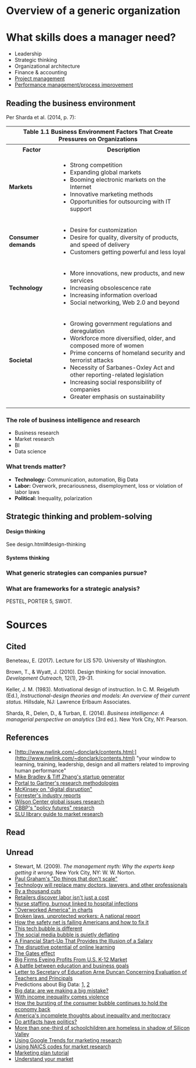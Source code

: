 
# Overview of a generic organization



# What skills does a manager need?

- Leadership
- Strategic thinking
- Organizational architecture
- Finance & accounting
- [Project management](https://jtkovacs.github.io/refs/project-management.html)
- [Performance management/process improvement](https://jtkovacs.github.io/refs/performance-management.html)


## Reading the business environment

Per Sharda et al. (2014, p. 7):

<table>
<tr><th colspan="2">Table 1.1 Business Environment Factors That Create Pressures on Organizations</th></tr>
<tr><th>Factor</th><th>Description</th></tr>
<tr>
    <td><b>Markets</b></td>
    <td style="text-align:left;">
        <ul>
            <li> Strong competition </li>
            <li> Expanding global markets </li>
            <li> Booming electronic markets on the Internet </li>
            <li> Innovative marketing methods </li>
            <li> Opportunities for outsourcing with IT support </li>
        </ul>
    </td>
</tr>
<tr>
    <td><b>Consumer demands</b></td>
    <td style="text-align:left;">
        <ul>
            <li> Desire for customization </li>
            <li> Desire for quality, diversity of products, and speed of delivery </li>
            <li> Customers getting powerful and less loyal </li>
        </ul>
    </td>
</tr>
<tr>
    <td><b>Technology</b></td>
    <td style="text-align:left;">
        <ul>
            <li> More innovations, new products, and new services </li>
            <li> Increasing obsolescence rate</li>
            <li> Increasing information overload</li>
            <li> Social networking, Web 2.0 and beyond </li>
        </ul>
    </td>
</tr>
<tr>
    <td><b>Societal</b></td>
    <td style="text-align:left;">
        <ul>
            <li> Growing government regulations and deregulation </li>
            <li> Workforce more diversified, older, and composed more of women </li>
            <li> Prime concerns of homeland security and terrorist attacks </li>
            <li> Necessity of Sarbanes-Oxley Act and other reporting-related legislation </li>
            <li> Increasing social responsibility of companies </li>
            <li> Greater emphasis on sustainability </li>
        </ul>
    </td>
</tr>
<table>

### The role of business intelligence and research

- Business research
- Market research
- BI
- Data science

### What trends matter?

- **Technology:** Communication, automation, Big Data
- **Labor:**  Overwork, precariousness, disemployment, loss or violation of labor laws
- **Political:** Inequality, polarization


## Strategic thinking and problem-solving

#### Design thinking

See design.html#design-thinking

#### Systems thinking

### What generic strategies can companies pursue?

### What are frameworks for a strategic analysis?

PESTEL, PORTER 5, SWOT.






# Sources

## Cited

Beneteau, E. (2017). Lecture for LIS 570. University of Washington.

Brown, T., & Wyatt, J. (2010). Design thinking for social innovation. _Development Outreach,_ 12(1), 29-31.

Keller, J. M. (1983). Motivational design of instruction. In C. M. Reigeluth (Ed.), *Instructional-design theories and models: An overview of their current status.* Hillsdale, NJ: Lawrence Erlbaum Associates.

Sharda, R., Delen, D., & Turban, E. (2014). _Business intelligence: A managerial perspective on analytics_ (3rd ed.). New York City, NY: Pearson.

## References

- [http://www.nwlink.com/~donclark/contents.html:](http://www.nwlink.com/~donclark/contents.html) "your window to learning, training, leadership, design and all matters related to improving human performance"
- [Mike Bradley & Tiff Zhang's startup generator](http://tiffzhang.com/startup/)
- [Portal to Gartner's research methodologies](http://www.gartner.com/technology/research/methodologies/methodology.jsp)
- [McKinsey on "digital disruption"](http://www.mckinsey.com/global-themes/digital-disruption)
- [Forrester's industry reports](https://www.forrester.com/search?N=10001&amp;range=504005&amp;sort=3&amp;searchRefinement=reports)
- [Wilson Center global issues research](https://www.wilsoncenter.org/research)
- [CBBP's "policy futures" research](http://www.cbpp.org/about/special-projects/policy-futures)
- [SLU library guide to market research](http://libguides.slu.edu/c.php?g=185604&amp;p=1226028)

## Read

## Unread

- Stewart, M. (2009). _The management myth: Why the experts keep getting it wrong._ New York City, NY: W. W. Norton.
- [Paul Graham's "Do things that don't scale"](http://paulgraham.com/ds.html)
- [Technology will replace many doctors, lawyers, and other professionals](https://hbr.org/2016/10/robots-will-replace-doctors-lawyers-and-other-professionals)
- [By a thousand cuts](https://hackernoon.com/by-a-thousand-cuts-a772ff1130f8#.5mxlejt5r)
- [Retailers discover labor isn't just a cost](https://www.bloomberg.com/view/articles/2015-11-16/retailers-discover-that-labor-isn-t-just-a-cost)
- [Nurse staffing, burnout linked to hospital infections](https://www.eurekalert.org/pub_releases/2012-07/afpi-nsb072612.php)
- ["Overworked America" in charts](http://www.motherjones.com/politics/2011/06/speedup-americans-working-harder-charts)
- [Broken laws, unprotected workers: A national report](http://www.unprotectedworkers.org/)
- [How the safety net is failing Americans and how to fix it](http://www.ips-dc.org/battered-by-the-storm/)
- [This tech bubble is different](http://webcache.googleusercontent.com/search?q=cache:3crTOeA1K3cJ:www.bloomberg.com/bw/stories/2011-04-13/this-tech-bubble-is-different&amp;num=1&amp;hl=en&amp;gl=us&amp;strip=1&amp;vwsrc=0)
- [The social media bubble is quietly deflating](https://www.bloomberg.com/news/articles/2013-07-16/the-social-media-bubble-is-quietly-deflating)
- [A Financial Start-Up That Provides the Illusion of a Salary](https://psmag.com/a-financial-start-up-that-provides-the-illusion-of-a-salary-f681edf174fa#.5jzqdol5u)
- [The disruptive potential of online learning](http://voxeu.org/article/disruptive-potential-online-learning)
- [The Gates effect](http://www.chronicle.com/article/The-Gates-Effect/140323/)
- [Big Firms Eyeing Profits From U.S. K-12 Market](http://www.huffingtonpost.com/2012/08/02/private-firms-eyeing-prof_n_1732856.html?view=print&amp;comm_ref=false)
- [A battle between education and business goals](http://www.nytimes.com/roomfordebate/2012/09/11/must-teachers-and-school-officials-be-foes/a-battle-between-education-and-business-goals)
- [Letter to Secretary of Education Arne Duncan Concerning Evaluation of Teachers and Principals](http://nepc.colorado.edu/publication/letter-to-Arne-Duncan)
- Predictions about Big Data: [1,](http://www.datasciencecentral.com/profiles/blogs/big-data-17-predictions-everyone-should-read-1) [2](http://www.datasciencecentral.com/profiles/blogs/23-predictions-about-the-future-of-big-data)
- [Big data: are we making a big mistake?](https://www.ft.com/content/21a6e7d8-b479-11e3-a09a-00144feabdc0#axzz2zQWDYEV3)
- [With income inequality comes violence](http://www.usnews.com/opinion/blogs/letters-to-the-editor/2012/07/18/with-income-inequality-comes-violence)
- [How the bursting of the consumer bubble continues to hold the economy back](http://www.nytimes.com/2011/07/17/sunday-review/17economic.html?_r=2)
- [America's incomplete thoughts about inequality and meritocracy](http://www.huffingtonpost.com/howard-steven-friedman/americas-incomplete-thoug_b_1696282.html)
- [Do artifacts have politics?](http://innovate.ucsb.edu/wp-content/uploads/2010/02/Winner-Do-Artifacts-Have-Politics-1980.pdf)
- [More than one-third of schoolchildren are homeless in shadow of Silicon Valley](https://www.theguardian.com/society/2016/dec/28/silicon-valley-homeless-east-palo-alto-california-schools?CMP=share_btn_fb)
- [Using Google Trends for marketing research](https://charlestonpr.com/video-tutorial-using-google-trends-for-marketing-research/)
- [Using NAICS codes for market research](http://library.royalroads.ca/infoquest-tutorials/market-research/using-naics-code-market-research)
- [Marketing plan tutorial](http://guides.lib.uw.edu/friendly.php?s=bothell/MarketPlanTutorial)
- [Understand your market<br>](https://www.sba.gov/starting-business/how-start-business/understand-your-market)
